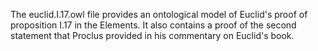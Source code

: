 The euclid.I.17.owl file provides an ontological model of Euclid's proof of proposition I.17 in the Elements. It also contains a proof of the second statement that Proclus provided in his commentary on Euclid's book.
